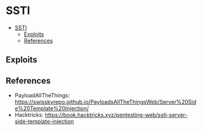 # SSTI

- [SSTI](#ssti)
  - [Exploits](#exploits)
  - [References](#references)

## Exploits

## References

- PayloadAllTheThings: https://swisskyrepo.github.io/PayloadsAllTheThingsWeb/Server%20Side%20Template%20Injection/
- Hacktricks: https://book.hacktricks.xyz/pentesting-web/ssti-server-side-template-injection
